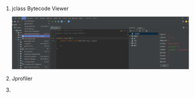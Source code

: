 1. jclass Bytecode Viewer

   ![image-20211113105622734](image-20211113105622734.png)

2. Jprofiler

3. 

